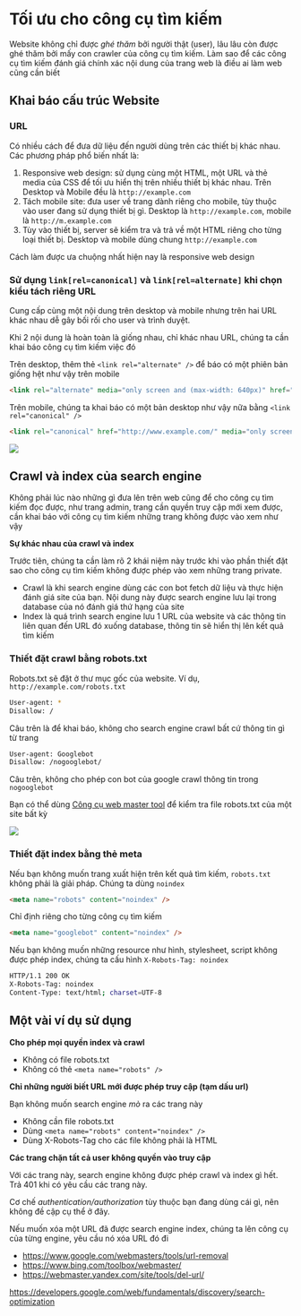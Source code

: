# Tối ưu cho công cụ tìm kiếm

Website không chỉ được *ghé thăm* bởi người thật (user), lâu lâu còn được ghé thăm bởi mấy con crawler của công cụ tìm kiếm. Làm sao để các công cụ tìm kiếm đánh giá chính xác nội dung của trang web là điều ai làm web cũng cần biết

## Khai báo cấu trúc Website

### URL

Có nhiều cách để đưa dữ liệu đến người dùng trên các thiết bị khác nhau. Các phương pháp phổ biến nhất là:

1. Responsive web design: sử dụng cùng một HTML, một URL và thẻ media của CSS để tối ưu hiển thị trên nhiều thiết bị khác nhau. Trên Desktop và Mobile đều là `http://example.com`
2. Tách mobile site: đưa user về trang dành riêng cho mobile, tùy thuộc vào user đang sử dụng thiết bị gì. Desktop là `http://example.com`, mobile là `http://m.example.com`
3. Tùy vào thiết bị, server sẽ kiểm tra và trả về một HTML riêng cho từng loại thiết bị. Desktop và mobile dùng chung `http://example.com`

Cách làm được ưa chuộng nhất hiện nay là responsive web design


### Sử dụng `link[rel=canonical]` và `link[rel=alternate]` khi chọn kiểu tách riêng URL

Cung cấp cùng một nội dung trên desktop và mobile nhưng trên hai URL khác nhau dễ gây bối rối cho user và trình duyệt.

Khi 2 nội dung là hoàn toàn là giống nhau, chỉ khác nhau URL, chúng ta cần khai báo công cụ tìm kiếm việc đó

Trên desktop, thêm thẻ `<link rel="alternate" />` để báo có một phiên bản giống hệt như vậy trên mobile

```html
<link rel="alternate" media="only screen and (max-width: 640px)" href="http://m.example.com/">
```

Trên mobile, chúng ta khai báo có một bản desktop như vậy nữa bằng `<link rel="canonical" />`

```html
<link rel="canonical" href="http://www.example.com/" media="only screen and (max-width: 640px)">
```

![](https://developers.google.com/web/fundamentals/discovery/search-optimization/imgs/different_url.png)


## Crawl và index của search engine

Không phải lúc nào những gì đưa lên trên web cũng để cho công cụ tìm kiếm đọc được, như trang admin, trang cần quyền truy cập mới xem được, cần khai báo với công cụ tìm kiếm những trang không được vào xem như vậy

**Sự khác nhau của crawl và index**

Trước tiên, chúng ta cần làm rõ 2 khái niệm này trước khi vào phần thiết đặt sao cho công cụ tìm kiếm không được phép vào xem những trang private.

- Crawl là khi search engine dùng các con bot fetch dữ liệu và thực hiện đánh giá site của bạn. Nội dung này được search engine lưu lại trong database của nó đánh giá thứ hạng của site
- Index là quá trình search engine lưu 1 URL của website và các thông tin liên quan đến URL đó xuống database, thông tin sẽ hiển thị lên kết quả tìm kiếm

### Thiết đặt crawl bằng robots.txt

Robots.txt sẽ đặt ở thư mục gốc của website. Ví dụ, `http://example.com/robots.txt`

```bash
User-agent: *
Disallow: /
```

Câu trên là để khai báo, không cho search engine crawl bất cứ thông tin gì từ trang

```bash
User-agent: Googlebot
Disallow: /nogooglebot/
```

Câu trên, không cho phép con bot của google crawl thông tin trong `nogooglebot`

Bạn có thể dùng [Công cụ web master tool](https://www.google.com/webmasters/tools/robots-testing-tool) để kiểm tra file robots.txt của một site bất kỳ


![](https://developers.google.com/web/fundamentals/discovery/search-optimization/imgs/robots-txt-validator.png)


### Thiết đặt index bằng thẻ meta

Nếu bạn không muốn trang xuất hiện trên kết quả tìm kiếm, `robots.txt` không phải là giải pháp. Chúng ta dùng `noindex`

```html
<meta name="robots" content="noindex" />
```

Chỉ định riêng cho từng công cụ tìm kiếm

```html
<meta name="googlebot" content="noindex" />
```

Nếu bạn không muốn những resource như hình, stylesheet, script không được phép index, chúng ta cấu hình `X-Robots-Tag: noindex`

```bash
HTTP/1.1 200 OK
X-Robots-Tag: noindex
Content-Type: text/html; charset=UTF-8
```

## Một vài ví dụ sử dụng

**Cho phép mọi quyền index và crawl**

- Không có file robots.txt
- Không có thẻ `<meta name="robots" />`


**Chỉ những người biết URL mới được phép truy cập (tạm dấu url)**

Bạn không muốn search engine *mò* ra các trang này

- Không cần file robots.txt
- Dùng `<meta name="robots" content="noindex" />`
- Dùng X-Robots-Tag cho các file không phải là HTML

**Các trang chặn tất cả user không quyền vào truy cập**

Với các trang này, search engine không được phép crawl và index gì hết. Trả 401 khi có yêu cầu các trang này.

Cơ chế *authentication/authorization* tùy thuộc bạn đang dùng cái gì, nên không đề cập cụ thể ở đây.

Nếu muốn xóa một URL đã được search engine index, chúng ta lên công cụ của từng engine, yêu cầu nó xóa URL đó đi

- https://www.google.com/webmasters/tools/url-removal
- https://www.bing.com/toolbox/webmaster/
- https://webmaster.yandex.com/site/tools/del-url/



https://developers.google.com/web/fundamentals/discovery/search-optimization
